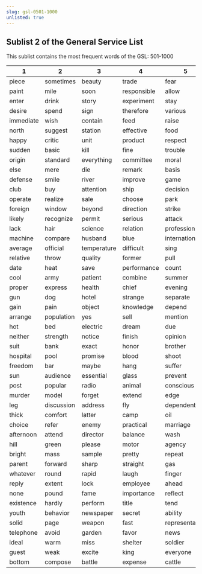 ```yaml
---
slug: gsl-0501-1000
unlisted: true
---
```


## Sublist 2 of the General Service List
This sublist contains the most frequent words of the GSL: 501-1000

| 1         | 2          | 3           | 4           | 5              | 6           | 7           | 8          | 9          | 10          |
| --------- | ---------- | ----------- | ----------- | -------------- | ----------- | ----------- | ---------- | ---------- | ----------- |
| piece     | sometimes  | beauty      | trade       | fear           | demand      | wonder      | list       | paint      | judge       |
| paint     | mile       | soon        | responsible | allow          | secretary   | heart       | union      | slow       | island      |
| enter     | drink      | story       | experiment  | stay           | paper       | space       | apply      | decide     | share       |
| desire    | spend      | sign        | therefore   | various        | visit       | supply      | officer    | doubt      | private     |
| immediate | wish       | contain     | feed        | raise          | describe    | ready       | horse      | son        | exist       |
| north     | suggest    | station     | effective   | food           | deep        | wide        | alone      | character  | English     |
| happy     | critic     | unit        | product     | respect        | drop        | nor         | fill       | cold       | represent   |
| sudden    | basic      | kill        | fine        | trouble        | mark        | single      | press      | heavy      | attempt     |
| origin    | standard   | everything  | committee   | moral          | black       | red         | bad        | earth      | accord      |
| else      | mere       | die         | remark      | basis          | except      | equal       | east       | event      | employ      |
| defense   | smile      | river       | improve     | game           | detail      | account     | cent       | sort       | reduce      |
| club      | buy        | attention   | ship        | decision       | wear        | inside      | win        | suppose    | ride        |
| operate   | realize    | sale        | choose      | park           | square      | vote        | price      | district   | dead        |
| foreign   | window     | beyond      | direction   | strike         | instead     | practice    | trial      | catch      | opportunity |
| likely    | recognize  | permit      | serious     | attack         | floor       | association | spring     | lot        | stock       |
| lack      | hair       | science     | relation    | profession     | pattern     | quick       | medical    | influence  | occasion    |
| machine   | compare    | husband     | blue        | international  | fair        | especially  | indeed     | imagine    | surprise    |
| average   | official   | temperature | difficult   | sing           | hit         | tree        | race       | police     | touch       |
| relative  | throw      | quality     | former      | pull           | chance      | prove       | argue      | settle     | growth      |
| date      | heat       | save        | performance | count          | production  | listen      | main       | pick       | size        |
| cool      | army       | patient     | combine     | summer         | hall        | slight      | command    | enjoy      | length      |
| proper    | express    | health      | chief       | evening        | store       | language    | degree     | lay        | current     |
| gun       | dog        | hotel       | strange     | separate       | boat        | fail        | clean      | dress      | anyone      |
| gain      | pain       | object      | knowledge   | depend         | relate      | below       | dollar     | advance    | shape       |
| arrange   | population | yes         | sell        | mention        | dry         | check       | poet       | sleep      | join        |
| hot       | bed        | electric    | dream       | due            | season      | manner      | fit        | left       | progress    |
| neither   | strength   | notice      | finish      | opinion        | bill        | western     | truth      | wrong      | travel      |
| suit      | bank       | exact       | honor       | brother        | quiet       | marry       | corner     | handle     | danger      |
| hospital  | pool       | promise     | blood       | shoot          | scene       | literature  | arrive     | film       | base        |
| freedom   | bar        | maybe       | hang        | suffer         | manufacture | frequent    | rock       | loss       | burn        |
| sun       | audience   | essential   | glass       | prevent        | poem        | poor        | inch       | song       | skill       |
| post      | popular    | radio       | animal      | conscious      | worth       | eat         | election   | faith      | wave        |
| murder    | model      | forget      | extend      | edge           | distance    | memory      | recommend  | division   | staff       |
| leg       | discussion | address     | fly         | dependent      | ball        | shake       | frame      | extreme    | engineer    |
| thick     | comfort    | latter      | camp        | oil            | discover    | examine     | difficulty | tooth      | middle      |
| choice    | refer      | enemy       | practical   | marriage       | bridge      | declare     | lady       | cross      | daily       |
| afternoon | attend     | director    | balance     | wash           | capital     | speed       | block      | citizen    | mouth       |
| hill      | green      | please      | motor       | agency         | encourage   | governor    | worry      | affair     | shoulder    |
| bright    | mass       | sample      | pretty      | repeat         | roll        | push        | trip       | council    | clothe      |
| parent    | forward    | sharp       | straight    | gas            | weight      | discuss     | fix        | load       | mater       |
| whatever  | round      | rapid       | laugh       | finger         | spot        | propose     | shop       | broad      | replace     |
| reply     | extent     | lock        | employee    | ahead          | sight       | spread      | wind       | approve    | destroy     |
| none      | pound      | fame        | importance  | reflect        | advantage   | match       | regular    | wage       | refuse      |
| existence | hardly     | perform     | title       | tend           | exercise    | thin        | coat       | bit        | mountain    |
| youth     | behavior   | newspaper   | secret      | ability        | sea         | soft        | justice    | reasonable | circle      |
| solid     | page       | weapon      | fast        | representative | search      | pure        | escape     | crowd      | stick       |
| telephone | avoid      | garden      | favor       | news           | unless      | dinner      | someone    | signal     | yard        |
| ideal     | warm       | miss        | shelter     | soldier        | article     | cry         | captain    | familiar   | seat        |
| guest     | weak       | excite      | king        | everyone       | wine        | hole        | duty       | beat       | perfect     |
| bottom    | compose    | battle      | expense     | cattle         | flow        | kitch       | dust       | bottle     | admit       |

